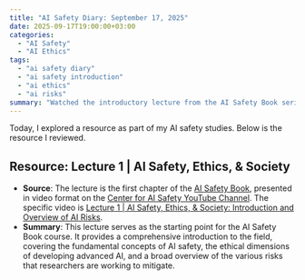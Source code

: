 ```yaml
---
title: "AI Safety Diary: September 17, 2025"
date: 2025-09-17T19:00:00+03:00
categories:
  - "AI Safety"
  - "AI Ethics"
tags:
  - "ai safety diary"
  - "ai safety introduction"
  - "ai ethics"
  - "ai risks"
summary: "Watched the introductory lecture from the AI Safety Book series. The video provides a foundational overview of AI safety, discusses the ethical considerations, and outlines the landscape of potential risks associated with advanced AI."
---
```


Today, I explored a resource as part of my AI safety studies. Below is the resource I reviewed.

## Resource: Lecture 1 | AI Safety, Ethics, & Society

- **Source**: The lecture is the first chapter of the [AI Safety Book](https://aisafetybook.com/), presented in video format on the [Center for AI Safety YouTube Channel](https://www.youtube.com/@centerforaisafety2291). The specific video is [Lecture 1 | AI Safety, Ethics, & Society: Introduction and Overview of AI Risks](https://youtu.be/ixdfqY3Xyao?si=hzzJdGGAUHj6hdcC).
- **Summary**: This lecture serves as the starting point for the AI Safety Book course. It provides a comprehensive introduction to the field, covering the fundamental concepts of AI safety, the ethical dimensions of developing advanced AI, and a broad overview of the various risks that researchers are working to mitigate.
